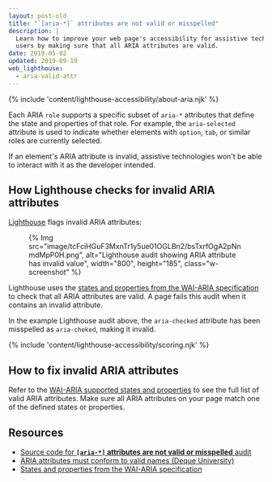 ```yaml
---
layout: post-old
title: "`[aria-*]` attributes are not valid or misspelled"
description: |
  Learn how to improve your web page's accessibility for assistive technology
  users by making sure that all ARIA attributes are valid.
date: 2019-05-02
updated: 2019-09-19
web_lighthouse:
  - aria-valid-attr
---
```


{% include 'content/lighthouse-accessibility/about-aria.njk' %}

Each ARIA `role` supports a specific subset of `aria-*` attributes
that define the state and properties of that role.
For example, the `aria-selected` attribute is used to indicate whether
elements with `option`, `tab`, or similar roles are currently selected.

If an element's ARIA attribute is invalid,
assistive technologies won't be able
to interact with it as the developer intended.

## How Lighthouse checks for invalid ARIA attributes

<a href="https://developers.google.com/web/tools/lighthouse" rel="noopener">Lighthouse</a>
flags invalid ARIA attributes:

<figure class="w-figure">
  {% Img src="image/tcFciHGuF3MxnTr1y5ue01OGLBn2/bsTxrfOgA2pNnmdMpP0H.png", alt="Lighthouse audit showing ARIA attribute has invalid value", width="800", height="185", class="w-screenshot" %}
</figure>

Lighthouse uses the
<a href="https://www.w3.org/TR/wai-aria-1.1/#states_and_properties" rel="noopener">states and properties from the WAI-ARIA specification</a>
to check that all ARIA attributes are valid.
A page fails this audit
when it contains an invalid attribute.

In the example Lighthouse audit above,
the `aria-checked` attribute has been misspelled as
`aria-cheked`, making it invalid.

{% include 'content/lighthouse-accessibility/scoring.njk' %}

## How to fix invalid ARIA attributes

Refer to the
<a href="https://www.w3.org/TR/wai-aria-1.1/#states_and_properties" rel="noopener">WAI-ARIA supported states and properties</a>
to see the full list of valid ARIA attributes.
Make sure all ARIA attributes on your page match one of the defined states or properties.

## Resources

- <a href="https://github.com/GoogleChrome/lighthouse/blob/master/lighthouse-core/audits/accessibility/aria-valid-attr.js" rel="noopener">Source code for **`[aria-*]` attributes are not valid or misspelled** audit</a>
- <a href="https://dequeuniversity.com/rules/axe/3.3/aria-valid-attr" rel="noopener">ARIA attributes must conform to valid names (Deque University)</a>
- <a href="https://www.w3.org/TR/wai-aria-1.1/#states_and_properties" rel="noopener">States and properties from the WAI-ARIA specification</a>
